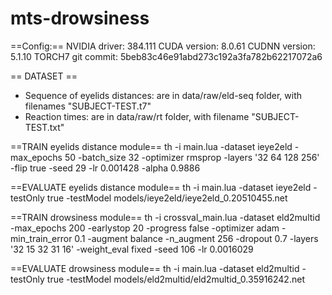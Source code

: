 # mts-drowsiness

==Config:==
NVIDIA driver: 384.111
CUDA version: 8.0.61
CUDNN version: 5.1.10
TORCH7 git commit: 5beb83c46e91abd273c192a3fa782b62217072a6

== DATASET ==

* Sequence of eyelids distances: are in data/raw/eld-seq folder, with filenames "SUBJECT-TEST.t7"
* Reaction times: are in data/raw/rt folder, with filename "SUBJECT-TEST.txt"

==TRAIN eyelids distance module==
 th -i main.lua -dataset ieye2eld -max_epochs 50 -batch_size 32 -optimizer rmsprop -layers '32 64 128 256' -flip true -seed 29 -lr 0.001428 -alpha 0.9886

==EVALUATE eyelids distance module==
th -i main.lua -dataset ieye2eld -testOnly true -testModel models/ieye2eld/ieye2eld_0.20510455.net

==TRAIN drowsiness module==
th -i crossval_main.lua -dataset eld2multid -max_epochs 200 -earlystop 20 -progress false -optimizer adam -min_train_error 0.1 -augment balance -n_augment 256 -dropout 0.7 -layers '32 15 32 31 16' -weight_eval fixed -seed 106 -lr 0.0016029

==EVALUATE drowsiness module==
th -i main.lua -dataset eld2multid -testOnly true -testModel models/eld2multid/eld2multid_0.35916242.net
